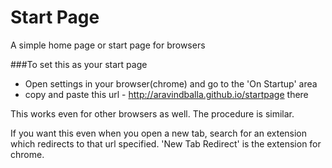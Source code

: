 # Start Page
A simple home page or start page for browsers

###To set this as your start page
- Open settings in your browser(chrome) and go to the 'On Startup' area
- copy and paste this url - http://aravindballa.github.io/startpage there

This works even for other browsers as well. The procedure is similar.

If you want this even when you open a new tab, search for an extension which redirects to that url specified.
'New Tab Redirect' is the extension for chrome.
